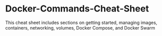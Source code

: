 # Docker-Commands-Cheat-Sheet
This cheat sheet includes sections on getting started, managing images, containers, networking, volumes, Docker Compose, and Docker Swarm
